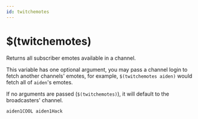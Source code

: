 ```yaml
---
id: twitchemotes
---
```


# $(twitchemotes)

Returns all subscriber emotes available in a channel.

This variable has one optional argument, you may pass a channel login to fetch another channels' emotes, for example, `$(twitchemotes aiden)` would fetch all of `aiden`'s emotes.

If no arguments are passed (`$(twitchemotes)`), it will default to the broadcasters' channel.

```
aiden1COOL aiden1Hack
```
